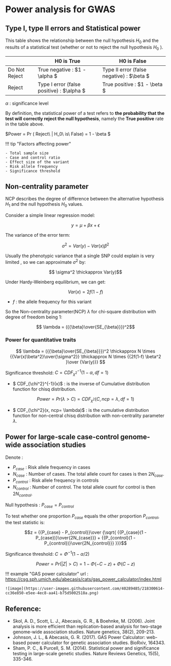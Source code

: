 # Power analysis for GWAS


## Type I, type II errors and Statistical power


This table shows the relationship between the null hypothesis $H_0$ and the results of a statistical test (whether or not to reject the null hypothesis $H_0$ ).

||H0 is True|H0 is False|
|-|-|-|
|Do Not Reject|True negative : $1 -  \alpha $ |Type II error (false negative) : $\beta $|
|Reject|Type I error (false positive) : $\alpha $ |True positive : $1 -  \beta $  |

$\alpha$ : significance level

By definition, the statistical power of a test refers to **the probability that the test will correctly reject the null hypothesis**, namely the **True positive** rate in the table above. 

$Power = Pr ( Reject\ | H_0\ is\ False) = 1 -  \beta $ 

!!! tip "Factors affecting power"

    - Total sample size
    - Case and control ratio 
    - Effect size of the variant 
    - Risk allele frequency
    - Significance threshold

## Non-centrality parameter

NCP describes the degree of difference between the alternative hypothesis $H_1$ and the null hypothesis $H_0$ values.

Consider a simple linear regression model:

$$ y = \mu +\beta x + \epsilon $$

The variance of the error term:

$$\sigma^2 = Var(y) - Var(x)\beta^2 $$

Usually the phenotypic variance that a single SNP could explain is very limited , so we can approximate $\sigma^2$ by:

$$ \sigma^2  \thickapprox Var(y)$$

Under Hardy-Weinberg equilibrium, we can get: 

$$Var(x) = 2f(1-f)$$

- $f$ : the allele frequency for this variant


So the Non-centrality parameter(NCP) $\lambda$ for chi-square distribution with degree of freedom being 1: 

$$ \lambda = ({{\beta}\over{SE_{\beta}}})^2$$

### Power for quantitative traits

$$ \lambda = ({{\beta}\over{SE_{\beta}}})^2 \thickapprox N \times {{Var(x)\beta^2}\over{\sigma^2}} \thickapprox N \times {{2f(1-f) \beta^2 }\over {Var(y)}}  $$

Significance threshold: $C = CDF_{\chi^2}^{-1}(1 - \alpha,df=1)$

- $ CDF_{\chi^2}^{-1}(x)$ : is the inverse of Cumulative distribution function for chisq distribution.

$$ Power = Pr(\lambda > C ) = CDF_{\chi^2}(C, ncp = \lambda,df=1) $$ 

- $ CDF_{\chi^2}(x, ncp= \lambda)$ : is the cumulative distribution function for non-central chisq distribution with non-centrality parameter $\lambda$.

## Power for large-scale case-control genome-wide association studies
Denote :
- $P_{case}$ : Risk allele frequency in cases
- $N_{case}$ : Number of cases. The total allele count for cases is then $2N_{case}$.
- $P_{control}$ : Risk allele frequency in controls
- $N_{control}$ : Number of control. The total allele count for control is then $2N_{control}$.

Null hypothesis : $P_{case} = P_{control}$

To test whether one proportion $P_{case}$ equals the other proportion $P_{control}$, the test statistic is:

$$z = {{P_{case} - P_{control}}\over {\sqrt{ {{P_{case}(1 - P_{case})}\over{2N_{case}}} + {{P_{control}(1 - P_{control})}\over{2N_{control}}} }}}$$

Significance threshold: $C = \Phi^{-1}(1 - \alpha / 2 )$

$$ Power = Pr(|Z|>C) = 1 - \Phi(-C-z) + \Phi(C-z)$$

!!! example "GAS power calculator"
    url : https://csg.sph.umich.edu/abecasis/cats/gas_power_calculator/index.html
    
    ![image](https://user-images.githubusercontent.com/40289485/218300614-cc36e850-e5ee-4ec8-aa41-b75d5002518a.png)


## Reference:

- Skol, A. D., Scott, L. J., Abecasis, G. R., & Boehnke, M. (2006). Joint analysis is more efficient than replication-based analysis for two-stage genome-wide association studies. Nature genetics, 38(2), 209-213.
- Johnson, J. L., & Abecasis, G. R. (2017). GAS Power Calculator: web-based power calculator for genetic association studies. BioRxiv, 164343.
- Sham, P. C., & Purcell, S. M. (2014). Statistical power and significance testing in large-scale genetic studies. Nature Reviews Genetics, 15(5), 335-346.